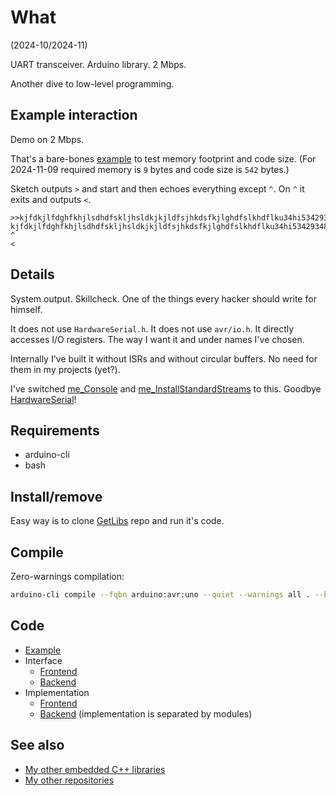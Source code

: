 # What

(2024-10/2024-11)

UART transceiver. Arduino library. 2 Mbps.

Another dive to low-level programming.

## Example interaction

Demo on 2 Mbps.

That's a bare-bones [example][Example] to test memory footprint and
code size. (For 2024-11-09 required memory is `9` bytes and
code size is `542` bytes.)

Sketch outputs `>` and start and then echoes everything except `^`.
On `^` it exits and outputs `<`.

```
>>kjfdkjlfdghfkhjlsdhdfskljhsldkjkjldfsjhkdsfkjlghdfslkhdflku34hi534293487r
kjfdkjlfdghfkhjlsdhdfskljhsldkjkjldfsjhkdsfkjlghdfslkhdflku34hi534293487r
^
<
```

## Details

System output. Skillcheck. One of the things every hacker should write
for himself.

It does not use `HardwareSerial.h`. It does not use `avr/io.h`.
It directly accesses I/O registers. The way I want it and under
names I've chosen.

Internally I've built it without ISRs and without circular buffers.
No need for them in my projects (yet?).

I've switched [me_Console][me_Console] and
[me_InstallStandardStreams][me_InstallStandardStreams] to this.
Goodbye [HardwareSerial][HardwareSerial]!

## Requirements

  * arduino-cli
  * bash


## Install/remove

Easy way is to clone [GetLibs][GetLibs] repo and run it's code.


## Compile

Zero-warnings compilation:

```bash
arduino-cli compile --fqbn arduino:avr:uno --quiet --warnings all . --build-property compiler.cpp.extra_flags="-std=c++1z"
```

## Code

* [Example][Example]
* Interface
  * [Frontend][Interface_front]
  * [Backend][Interface_back]
* Implementation
  * [Frontend][Implementation_front]
  * [Backend][Implementation_back] (implementation is separated by modules)

## See also

* [My other embedded C++ libraries][Embedded]
* [My other repositories][Repos]

[Example]: examples/me_Uart/me_Uart.ino
[Interface_front]: src/me_Uart.h
[Interface_back]: src/me_Uart_Freetown.h
[Implementation_front]: src/me_Uart.cpp
[Implementation_back]: src/

[me_Console]: https://github.com/martin-eden/Embedded-me_Console
[me_InstallStandardStreams]: https://github.com/martin-eden/Embedded-me_InstallStandardStreams
[HardwareSerial]: https://github.com/arduino/ArduinoCore-avr/blob/master/cores/arduino/HardwareSerial.cpp

[GetLibs]: https://github.com/martin-eden/Embedded-Framework-GetLibs

[Embedded]: https://github.com/martin-eden/Embedded_Crafts/tree/master/Parts
[Repos]: https://github.com/martin-eden/contents
